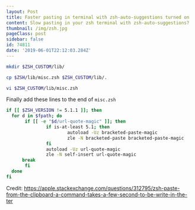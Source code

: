```yaml
---
layout: Post
title: Faster pasting in terminal with zsh-auto-suggestions turned on
content: Slow pasting in your zsh terminal with zsh-auto-suggestions?
thumbnail: /img/zsh.jpg
pageClass: post
sidebar: false
id: 74811
date: '2019-06-01T22:12:03.284Z'
---
```



```bash
mkdir $ZSH_CUSTOM/lib/
```

```bash
cp $ZSH/lib/misc.zsh $ZSH_CUSTOM/lib/.
```

```bash
vi $ZSH_CUSTOM/lib/misc.zsh
```

Finally add these lines to the end of `misc.zsh`
```bash
if [[ $ZSH_VERSION != 5.1.1 ]]; then
  for d in $fpath; do
       if [[ -e "$d/url-quote-magic" ]]; then
               if is-at-least 5.1; then
                       autoload -Uz bracketed-paste-magic
                       zle -N bracketed-paste bracketed-paste-magic
               fi
               autoload -Uz url-quote-magic
               zle -N self-insert url-quote-magic
      break
       fi
  done
fi
```

Credit: https://apple.stackexchange.com/questions/312795/zsh-paste-from-the-clipboard-a-command-takes-a-few-second-to-be-write-in-the-ter
